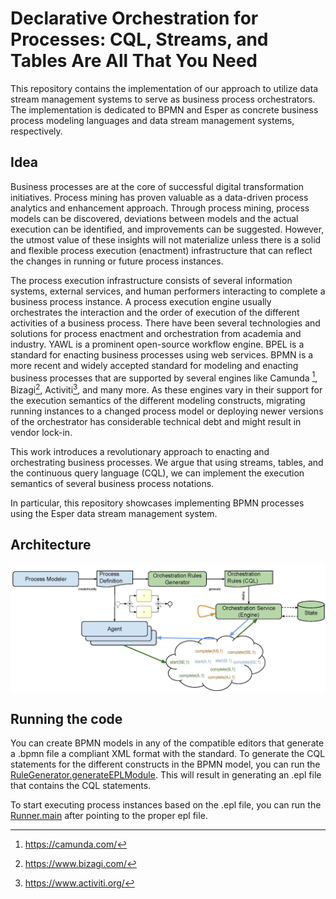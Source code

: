 # Declarative Orchestration for Processes: CQL, Streams, and Tables Are All That You Need

This repository contains the implementation of our approach to utilize data stream management systems to serve as business process orchestrators. The implementation is dedicated to BPMN and Esper as concrete business process modeling languages and data stream management systems, respectively.

## Idea

Business processes are at the core of successful digital transformation initiatives. Process mining has proven valuable as a data-driven process analytics and enhancement approach. Through process mining, process models can be discovered, deviations between models and the actual execution can be identified, and improvements can be suggested. However, the utmost value of these insights will not materialize unless there is a solid and flexible process execution (enactment) infrastructure that can reflect the changes in running or future process instances. 

The process execution infrastructure consists of several information systems, external services, and human performers interacting to complete a business process instance. A process execution engine usually orchestrates the interaction and the order of execution of the different activities of a business process. There have been several technologies and solutions for process enactment and orchestration from academia and industry. YAWL is a prominent open-source workflow engine. BPEL is a standard for enacting business processes using web services. BPMN is a more recent and widely accepted standard for modeling and enacting business processes that are supported by several engines like Camunda [^1], Bizagi[^2], Activiti[^3], and many more. As these engines vary in their support for the execution semantics of the different modeling constructs, migrating running instances to a changed process model or deploying newer versions of the orchestrator has considerable technical debt and might result in vendor lock-in.

This work introduces a revolutionary approach to enacting and orchestrating business processes. We argue that using streams, tables, and the continuous query language (CQL), we can implement the execution semantics of several business process notations. 

In particular, this repository showcases implementing BPMN processes using the Esper data stream management system.

## Architecture

![Architecture](https://github.com/AhmedAwad/Flexible-Process-Enactment-CEP/blob/main/src/main/resources/Architecture1.jpg)
## Running the code

You can create BPMN models in any of the compatible editors that generate a .bpmn file a compliant XML format with the standard. To generate the CQL statements for the different constructs in the BPMN model, you can run the [RuleGenerator.generateEPLModule](https://github.com/AhmedAwad/Flexible-Process-Enactment-CEP/blob/44756f67b855aeddd7a9dd5d9e5f93e90ebfcedb/src/main/java/ee/ut/dsg/process/encatment/cep/RulesGenerator.java#L266). This will result in generating an .epl file that contains the CQL statements.

To start executing process instances based on the .epl file,  you can run the [Runner.main](https://github.com/AhmedAwad/Flexible-Process-Enactment-CEP/blob/44756f67b855aeddd7a9dd5d9e5f93e90ebfcedb/src/main/java/ee/ut/dsg/process/encatment/cep/Runner.java#L27) after pointing to the proper epl file.

[^1]:https://camunda.com/
[^2]:https://www.bizagi.com/
[^3]:https://www.activiti.org/ 
